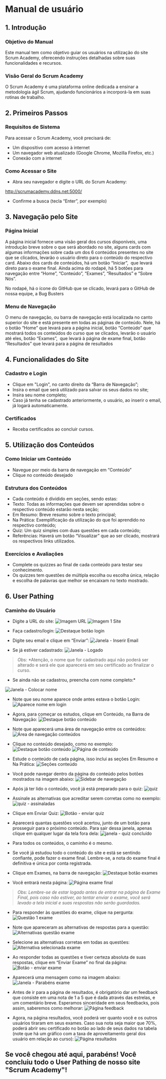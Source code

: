 # Manual de usuário

## 1. Introdução

### Objetivo do Manual

Este manual tem como objetivo guiar os usuários na utilização do site Scrum Academy, oferecendo instruções detalhadas sobre suas funcionalidades e recursos.

### Visão Geral do Scrum Academy

O Scrum Academy é uma plataforma online dedicada a ensinar a metodologia ágil Scrum, ajudando funcionários a incorporá-la em suas rotinas de trabalho.

## 2. Primeiros Passos

### Requisitos de Sistema

Para acessar o Scrum Academy, você precisará de:

- Um dispositivo com acesso à internet
- Um navegador web atualizado (Google Chrome, Mozilla Firefox, etc.)
- Conexão com a internet

### Como Acessar o Site

- Abra seu navegador e digite o URL do Scrum Academy:

http://scrumacademy.ddns.net:5000/

- Confirme a busca (tecla “Enter”, por exemplo)

## 3. Navegação pelo Site

### Página Inicial

A página inicial fornece uma visão geral dos cursos disponíveis, uma introdução breve sobre o que será abordado no site, alguns cards com algumas informações sobre cada um dos 6 conteúdos presentes no site que se clicados, levarão o usuário direto para o conteúdo do respectivo card. Abaixo dos cards de conteúdos, há um botão “Iniciar”,  que levará direto para o exame final. Ainda acima do rodapé, há 5 botões para navegação entre “Home”, “Conteúdo”, “Exames”, “Resultados” e “Sobre Nós”.

No rodapé, há o ícone do GitHub que se clicado, levará para o GitHub de nossa equipe, a Bug Busters

### Menu de Navegação

O menu de navegação, ou barra de navegação está localizada no canto superior do site e está presente em todas as páginas de conteúdo. Nele, há o botão “Home” que levará para a página inicial, botão “Conteúdo” que mostrará todos os conteúdos do curso que se clicados, levarão o usuário até eles, botão “Exames”,  que levará à página de exame final, botão “Resultados” que levará para a página de resultados

## 4. Funcionalidades do Site

### Cadastro e Login

- Clique em "Login", no canto direito da “Barra de Navegação”;
- Insira o email que será utilizado para salvar os seus dados no site;
- Insira seu nome completo;
- Caso já tenha se cadastrado anteriormente, o usuário, ao inserir o email, já logará automaticamente.

### Certificados

- Receba certificados ao concluir cursos.

## 5. Utilização dos Conteúdos

### Como Iniciar um Conteúdo

- Navegue por meio da barra de navegação em “Conteúdo”
- Clique no conteúdo desejado

### Estrutura dos Conteúdos

- Cada conteúdo é dividido em seções, sendo estas:
- Texto: Todas as informações que devem ser aprendidas sobre o respectivo conteúdo estarão nesta seção;
- Em Resumo: Breve resumo sobre o texto principal;
- Na Prática: Exemplificação da utilização do que foi aprendido no respectivo conteúdo;
- Quiz: Um quiz simples com duas questões em cada conteúdo;
- Referências: Haverá um botão “Visualizar” que ao ser clicado, mostrará os respectivos links utilizados.

### Exercícios e Avaliações

- Complete os quizzes ao final de cada conteúdo para testar seu conhecimento.
- Os quizzes tem questões de múltipla escolha ou escolha única, relação e escolha de palavras que melhor se encaixam no texto mostrado.

## 6. User Pathing


### Caminho do Usuário

- Digite a URL do site:
![Imagem URL](./manual-images/1.png)
![Imagem 1 Site](./manual-images/2.png)


- Faça cadastro/login:
![Destaque botão login](./manual-images/3.png)


- Digite seu email e clique em “Enviar”:
![Janela - Inserir Email](./manual-images/4.png)


- Se já estiver cadastrado:
![Janela - Logado](./manual-images/5.png)

>*Obs:* *Atenção, o nome que for cadastrado aqui não poderá ser alterado e será ele que aparecerá em seu certificado ao finalizar o curso.
- Se ainda não se cadastrou, preencha com nome completo:*
>
![Janela - Colocar nome](./manual-images/6.png)


- Note que seu nome aparece onde antes estava o botão Login:
![Aparece nome em login](./manual-images/7.png)


- Agora, para começar os estudos, clique em Conteúdo, na Barra de Navegação:
![Destaque botão conteúdo](./manual-images/8.png)


- Note que aparecerá uma área de navegação entre os conteúdos:
![Área de navegação conteúdos](./manual-images/9.png)


- Clique no conteúdo desejado, como no exemplo:
![Destaque botão conteúdo](./manual-images/10.png)
![Página de conteúdo](./manual-images/11.png)


- Estude o conteúdo de cada página, isso inclui as seções Em Resumo e Na Prática:
![Seções conteúdo](./manual-images/12.png)


- Você pode navegar dentro da página do conteúdo pelos botões mostrados na imagem abaixo:
![Sidebar de navegação](./manual-images/13.png)


- Após já ter lido o conteúdo, você já está preparado para o quiz:
![quiz](./manual-images/14.png)


- Assinale as alternativas que acreditar serem corretas como no exemplo:
![quiz - assinaladas](./manual-images/15.png)


- Clique em Enviar Quiz:
![Botão - enviar quiz](./manual-images/16.png)


- Aparecerá quantas questões você acertou, junto de um botão para prosseguir para o próximo conteúdo. Para sair dessa janela, apenas clique em qualquer lugar da tela fora dela:
![janela - quiz concluído](./manual-images/17.png)


- Para todos os conteúdos, o caminho é o mesmo.
- Se você já estudou todo o conteúdo do site e está se sentindo confiante, pode fazer o exame final. Lembre-se, a nota do exame final é definitiva e única por conta registrada.

- Clique em Exames, na barra de navegação:
![Destaque botão exames](./manual-images/18.png)


- Você entrará nesta página:
![Página exame final](./manual-images/19.png)


> *Obs:* *Lembre-se de estar logado antes de entrar na página de Exame Final, pois caso não estiver, ao tentar enviar o exame, você será levado a tela inicial e suas respostas não serão guardadas.*
> 

- Para responder às questões do exame, clique na pergunta:
![Questão 1 exame](./manual-images/20.png)


- Note que apareceram as alternativas de respostas para a questão:
![Alternativas questão exame](./manual-images/21.png)


- Selecione as alternativas corretas em todas as questões:
![Alternativa selecionada exame](./manual-images/22.png)


- Ao responder todas as questões e tiver certeza absoluta de suas respostas, clique em “Enviar Exame” no final da página:
![Botão - enviar exame](./manual-images/23.png)


- Aparecerá uma mensagem como na imagem abaixo:
![Janela -  Parabéns exame](./manual-images/24.png)


- Antes de ir para a página de resultados, é obrigatório dar um feedback que consiste em uma nota de 1 a 5 que é dada através das estrelas, e um comentário breve. Esperamos sinceridade em seus feedbacks, pois assim, saberemos como melhorar:
![Página feedback](./manual-images/25.png)

- Agora, na página resultados, você poderá ver quanto você e os outros usuários tiraram em seus exames. Caso sua nota seja maior que 70%, poderá abrir seu certificado no botão ao lado de seus dados na tabela (note que há um gráfico com a taxa de aproveitamento geral dos usuário em relação ao curso):
![Página resultados](./manual-images/26.png)

## Se você chegou até aqui, parabéns! Você concluiu todo o User Pathing de nosso site "Scrum Academy"!